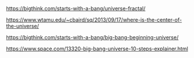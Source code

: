 https://bigthink.com/starts-with-a-bang/universe-fractal/

https://www.wtamu.edu/~cbaird/sq/2013/09/17/where-is-the-center-of-the-universe/

https://bigthink.com/starts-with-a-bang/big-bang-beginning-universe/

https://www.space.com/13320-big-bang-universe-10-steps-explainer.html